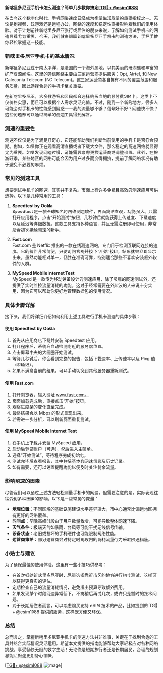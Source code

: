 **新喀里多尼亚手机卡怎么测速？简单几步教你搞定[[TG💪+ @esim1088](https://t.me/s/esim1088)]**

在当今这个数字化时代，手机网络速度已经成为衡量生活质量的重要指标之一。无论是刷视频、玩游戏还是远程办公，网络的速度和稳定性直接影响着我们的使用体验。对于计划前往新喀里多尼亚旅行或居住的朋友来说，了解如何测试手机卡的网速显得尤为重要。今天，我们就来聊聊新喀里多尼亚手机卡的测速方法，手把手教你轻松掌握这一技能。

### 新喀里多尼亚手机卡的基本情况

新喀里多尼亚位于南太平洋，是法国的一个海外属地，以其美丽的珊瑚礁和丰富的矿产资源闻名。这里的通信网络主要由三家运营商提供服务：Opt, Airtel, 和 New Caledonia Telecom (NC Telecom)。这三家运营商各自拥有不同的覆盖范围和服务质量，因此选择合适的手机卡至关重要。

在新喀里多尼亚，大多数游客和居民都会选择购买当地的预付费SIM卡。这类卡不仅价格实惠，而且可以根据个人需求灵活充值。不过，刚到一个新的地方，很多人可能会对手机卡的性能感到疑惑——我的流量够不够？信号好不好？网速快不快？这些问题都可以通过简单的测速工具得到解答。

### 测速的重要性

测速不仅仅是为了满足好奇心，它还能帮助我们判断当前使用的手机卡是否符合预期。例如，如果你正在观看高清直播或者下载大文件，那么稳定的高速网络就显得尤为重要。如果发现网速过慢，可能需要考虑更换运营商或调整设置。此外，在旅游旺季，某些地区的网络可能会因为用户过多而变得拥挤，提前了解网络状况有助于避免不必要的麻烦。

### 常见的测速工具

想要测试手机卡的网速，其实并不复杂。市面上有许多免费且高效的测速应用可供选择。以下是几种常用的工具：

1. **Speedtest by Ookla**  
   Speedtest 是一款全球知名的网络测速软件，界面简洁直观，功能强大。只需打开应用程序，点击“开始测试”按钮，几秒钟后就能获得上传速度、下载速度以及延迟等详细数据。这款工具支持多种语言，并且无需注册即可使用，非常适合初次接触测速的新手。

2. **Fast.com**  
   Fast.com 是 Netflix 推出的一款在线测速网站，专门用于检测互联网连接的速度。它的操作非常简便，只要访问官网并按下“开始”按钮，结果就会立即显示出来。虽然功能相对单一，但胜在准确可靠，特别适合那些不喜欢安装额外软件的人群。

3. **MySpeed Mobile Internet Test**  
   MySpeed 是一款专为移动设备设计的测速应用，除了常规的网速测试外，还提供了实时监控流量消耗的功能。这对于经常需要在外奔波的人来说十分实用，因为它可以帮助你更好地管理数据包的使用情况。

### 具体步骤详解

接下来，我们将详细介绍如何利用上述工具进行手机卡测速的具体步骤：

#### 使用 Speedtest by Ookla
1. 首先从应用商店下载并安装 Speedtest 应用。
2. 打开程序后，系统会自动检测附近的服务器位置。
3. 点击屏幕中央的大圆圈开始测试。
4. 等待几秒钟后，你会看到完整的报告，包括下载速率、上传速率以及 Ping 值（即延迟）。
5. 如果不满意当前的结果，可以手动切换到其他服务器重新测试。

#### 使用 Fast.com
1. 打开浏览器，输入网址 www.fast.com。
2. 页面加载完成后，直接点击“开始”按钮。
3. 观察进度条的变化直至完成。
4. 最终结果会以 Mbps 的形式呈现出来。
5. 若需进一步分析，可以刷新页面重复测试。

#### 使用 MySpeed Mobile Internet Test
1. 在手机上下载并安装 MySpeed 应用。
2. 启动后登录账户（可选），然后进入主菜单。
3. 选择“开始测试”，等待程序完成初始化。
4. 测试完毕后查看报告，其中包括基本的网速信息及历史记录。
5. 如有需要，还可以设置提醒功能以便及时关注剩余流量。

### 影响网速的因素

尽管我们可以通过上述方法轻松测量手机卡的网速，但需要注意的是，实际表现往往受到多种因素的影响。以下是一些常见的变量：

- **地理位置**：不同区域的基础设施建设水平差异较大，市中心通常比偏远地区拥有更好的网络覆盖。
- **时间点**：早晚高峰时段由于用户数量激增，可能导致整体网速下降。
- **天气条件**：极端天气如暴雨、台风等可能干扰无线信号传输。
- **设备状态**：老旧或损坏的手机硬件也可能限制网络性能。
- **运营商策略**：部分运营商会对特定时间段内的高耗流量行为采取限速措施。

### 小贴士与建议

为了确保最佳的使用体验，这里有一些小技巧供参考：
- 在首次抵达新喀里多尼亚时，尽量选择靠近市区的地方进行初步测试，这样可以获得更真实的评估。
- 定期检查自己的流量消耗情况，避免超出预算导致额外费用。
- 如果发现某个时段网速异常低下，不妨稍后再试几次，或许只是暂时的技术问题。
- 对于长期居住者而言，可以考虑购买支持 eSIM 技术的产品，比如提到的 TG💪+ @esim1088 提供的服务，这样既方便又环保。

### 总结

总而言之，掌握新喀里多尼亚手机卡的测速方法并非难事，关键在于找到合适的工具并结合实际情况灵活运用。希望本文提供的指南能够帮助大家轻松应对各种网络挑战，享受畅快无阻的数字生活！无论你是短期旅行者还是长期居民，合理的规划总能让旅途更加舒心愉快。

[[TG💪+ @esim1088](https://t.me/s/esim1088) ![Image](https://i.postimg.cc/4NQfJmqS/Snipaste-2025-05-13-00-14-12.png)]